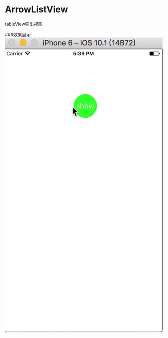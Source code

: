 # ArrowListView
tableView弹出视图

###效果展示<br>
![](https://github.com/iewam/ArrowListView/raw/master/MWArrowListView/arrowListView.gif)
